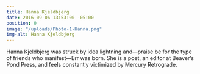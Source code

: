 ```yaml
---
title: Hanna Kjeldbjerg
date: 2016-09-06 13:53:00 -05:00
position: 0
image: "/uploads/Photo-1-Hanna.png"
img-alt: Hanna Kjeldbjerg
---
```


Hanna Kjeldbjerg was struck by idea lightning and—praise be for the type of friends who manifest—Err was born. She is a poet, an editor at Beaver’s Pond Press, and feels constantly victimized by Mercury Retrograde.
